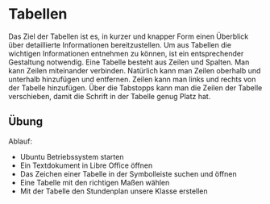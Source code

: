 # Tabellen   
Das Ziel der Tabellen ist es, in kurzer und knapper Form einen Überblick über detaillierte Informationen bereitzustellen.
Um aus Tabellen die wichtigen Informationen entnehmen zu können, ist ein entsprechender Gestaltung notwendig.
Eine Tabelle besteht aus Zeilen und Spalten. Man kann Zeilen miteinander verbinden. Natürlich kann man Zeilen oberhalb und unterhalb
hinzufügen und entfernen. Zeilen kann man links und rechts von der Tabelle hinzufügen. Über die Tabstopps kann man die Zeilen 
der Tabelle verschieben, damit die Schrift in der Tabelle genug Platz hat. 

## Übung   

Ablauf: 
* Ubuntu Betriebssystem starten 
* Ein Textdokument in Libre Office öffnen 
* Das Zeichen einer Tabelle in der Symbolleiste suchen und öffnen
* Eine Tabelle mit den richtigen Maßen wählen
* Mit der Tabelle den Stundenplan unsere Klasse erstellen    
